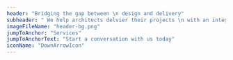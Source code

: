```yaml
---
header: "Bridging the gap between \n design and delivery"
subheader: " We help architects delvier their projects \n with an integrated and cusomised workflow."
imageFileName: "header-bg.png"
jumpToAnchor: "Services"
jumpToAnchorText: "Start a conversation with us today"
iconName: "DownArrowIcon"
---
```

